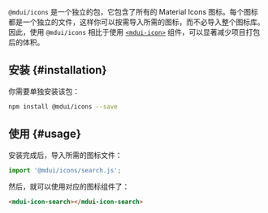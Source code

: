`@mdui/icons` 是一个独立的包，它包含了所有的 Material Icons 图标。每个图标都是一个独立的文件，这样你可以按需导入所需的图标，而不必导入整个图标库。因此，使用 `@mdui/icons` 相比于使用 [`<mdui-icon>`](/zh-cn/docs/2/components/icon) 组件，可以显著减少项目打包后的体积。

## 安装 {#installation}

你需要单独安装该包：

```bash
npm install @mdui/icons --save
```

## 使用 {#usage}

安装完成后，导入所需的图标文件：

```js
import '@mdui/icons/search.js';
```

然后，就可以使用对应的图标组件了：

```html
<mdui-icon-search></mdui-icon-search>
```
